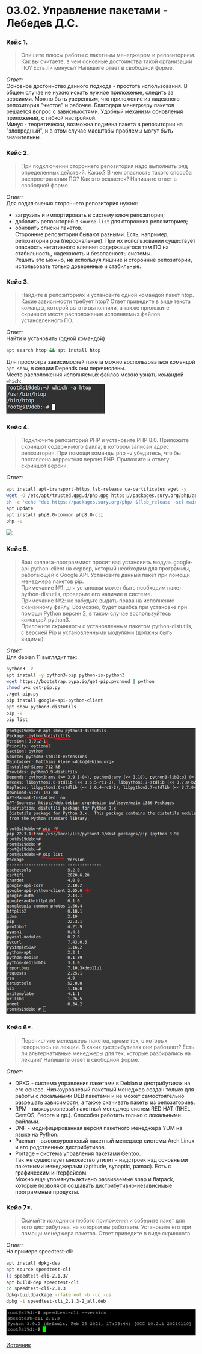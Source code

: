 # 03.02. Управление пакетами - Лебедев Д.С.
### Кейс 1.
>Опишите плюсы работы с пакетным менеджером и репозиторием. Как вы считаете, в чем основные достоинства такой организации ПО? Есть ли минусы? Напишите ответ в свободной форме.

*Ответ:*  
Основное достоинство данного подхода - простота использования. В общем случае не нужно искать нужное приложение, следить за версиями. Можно быть уверенным, что приложение из надежного репозитория "чистое" и рабочее. Благодаря менеджеру пакетов решается вопрос с зависимостями. Удобный механизм обновления приложений, с гибкой настройкой.  
Минус - теоретически, возможна подмена пакета в репозитории на "зловредный", и в этом случае масштабы проблемы могут быть значительны.

### Кейс 2.
>При подключении стороннего репозитория надо выполнить ряд определенных действий. Каких? В чем опасность такого способа распространения ПО? Как это решается? Напишите ответ в свободной форме.

*Ответ:*  
Для подключения стороннего репозитория нужно:  
- загрузить и импортировать в систему ключ репозитория;
- добавить репозиторий в `source.list` для сторонних репозиториев;
- обновить списки пакетов.  
Сторонние репозитории бывают разными. Есть, например, репозитории ppa (персональные). При их использовании существует опасность негативного влияния содержащегося там ПО на стабильность, надежность и безопасность системы.  
Решить это можно, **не** используя лишние и сторонние репозитории, использовать только доверенные и стабильные.

### Кейс 3.
>Найдите в репозиториях и установите одной командой пакет htop. Какие зависимости требует htop? Ответ приведите в виде текста команды, которой вы это выполнили, а также приложите скриншот места расположения исполняемых файлов установленного ПО.

*Ответ:*  
Найти и установить (одной командой)  
```bash
apt search htop && apt install htop
```

Для просмотра зависимостей пакета можно воспользоваться командой `apt show`, в секции Depends они перечислены.  
Место расположения исполняемых файлов можно узнать командой `which`:  
![](_attachments/03.02-3-1.png)

### Кейс 4.
>Подключите репозиторий PHP и установите PHP 8.0. Приложите скриншот содержимого файла, в котором записан адрес репозитория. При помощи команды php -v убедитесь, что бы поставлена корректная версия PHP. Приложите к ответу скриншот версии.

*Ответ:*  
```bash
apt install apt-transport-https lsb-release ca-certificates wget -y  
wget -O /etc/apt/trusted.gpg.d/php.gpg https://packages.sury.org/php/apt.gpg  
sh -c 'echo "deb https://packages.sury.org/php/ $(lsb_release -sc) main" > /etc/apt/sources.list.d/php.list'  
apt update  
apt install php8.0-common php8.0-cli
php -v
```

![](_attachments/03.02-4-1%201.png)

### Кейс 5.
>Ваш коллега-программист просит вас установить модуль google-api-python-client на сервер, который необходим для программы, работающей с Google API. Установите данный пакет при помощи менеджера пакетов pip.  
>Примечание №1: для установки может быть необходим пакет python-distutils, проверьте его наличие в системе.  
>Примечание №2: не забудьте выдать права на исполнение скачанному файлу. Возможно, будет ошибка при установке при помощи Python версии 2, в таком случае воспользуйтесь командой python3.  
>Приложите скриншоты с установленным пакетом python-distutils, с версией Pip и установленными модулями (должны быть видимы)

*Ответ:*  
Для debian 11 выглядит так:
```bash
python3 -V
apt install -y python3-pip python-is-python3
wget https://bootstrap.pypa.io/get-pip.pychmod | python
chmod u+x get-pip.py
./get-pip.py
pip install google-api-python-client
apt show python3-distutils
pip -V
pip list
```

![](_attachments/03.02-5-1.png)

### Кейс 6*.
>Перечислите менеджеры пакетов, кроме тех, о которых говорилось на лекции. В каких дистрибутивах они работают? Есть ли альтернативные менеджеры для тех, которые разбирались на лекции? Напишите ответ в свободной форме.

*Ответ:*  
- DPKG - система управления пакетами в Debian и дистрибутивах на его основе. Низкоуровневый пакетный менеджер создан только для работы с локальными DEB пакетами и не может самостоятельно разрешать зависимости, а также скачивать пакеты из репозиториев.
- RPM - низкоуровневый пакетный менеджер систем RED HAT (RHEL, CentOS, Fedora и др.). Способен работать только с локальными файлами.
- DNF - модифицированная версия пакетного менеджера YUM на языке на Python.
- Pacman – высокоуровневый пакетный менеджер системы Arch Linux и его родственных дистрибутивов.
- Portage – система управления пакетами Gentoo.  
Так же существует множество утилит - надстроек над основными пакетными менеджерами (aptitude, synaptic, pamac). Есть с графическим интерфейсом.  
Можно еще упомянуть активно развиваемые snap и flatpack, которые позволяют создавать дистрибутивно-независимые программные продукты.

### Кейс 7*.
>Скачайте исходники любого приложения и соберите пакет для того дистрибутива, на котором вы работаете. Установите его при помощи менеджера пакетов. Ответ приведите в виде скриншота.

*Ответ:*  
На примере speedtest-cli:  
```bash
apt install dpkg-dev
apt source speedtest-cli
ls speedtest-cli-2.1.3/
apt build-dep speedtest-cli
cd speedtest-cli-2.1.3
dpkg-buildpackage -rfakeroot -b -uc -us
dpkg -i speedtest-cli_2.1.3-2_all.deb
```

![](_attachments/03.02-7-1.png)

[Источник](https://andreyex.ru/debian/kak-sobrat-pakety-debian-iz-ishodnogo-koda/)